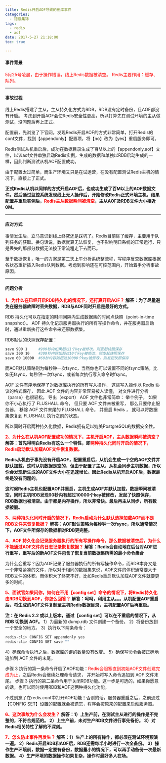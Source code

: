 ```yaml
---
title: Redis开启AOF导致的删库事件
categories:
  - 错误集锦
tags:
  - redis
  - aof
date: 2017-5-27 21:18:00
toc: true

---
```


#### 事件背景
<font style="color:red">5月25号凌晨，由于操作错误，线上Redis数据被清空。
Redis主要作用：缓存、队列。</font>

---

#### 事故过程
线上Redis搭建了主从，主从持久化方式为RDB，RDB没有定时备份，且AOF都没有开启。
考虑到开启AOF会使Redis安全性更高，所以打算先在测试环境的主从做测试，没问题后再上正式。

配置前，先浏览了下官网，发现Redis开启AOF的方式非常简单，打开Redis的conf文件，找到【appendonly】配置项，将【no】改为【yes】重启服务即可。

Redis测试从机重启后，成功在数据目录生成了百M以上的【appendonly.aof】文件，以该aof文件单独启动Redis实例，生成的数据和单独以RDB启动生成的一样，因此判断测试从机AOF配置成功。

由于配置太过简单，而生产环境又只是在试运营，在没有配置测试Redis主机的情况下，直接上了正式。

**正式Redis从机以同样的方式开启AOF后，也成功生成了百M以上的AOF数据文件。然后通过监控系统发现线上无人操作后，开始修改Redis正式环境主机，结果配置并重启实例后，<font style="color:red">Redis主从数据瞬间被清空</font>，主从AOF及RDB文件大小接近0M。**

<!-- more -->

---

#### 应对方式
事情发生后，立马意识到线上终究还是踩坑了。Redis目前除了缓存，主要用于队列任务的获取。换句话说，数据就算无法恢复，也不影响明日系统的正常运行，只是丢失的那部分数据无法按正常流程走下去而已。

至于数据恢复，唯一的方案是第二天上午分析系统整流程，写程序反查数据库根据各状态重新插入Redis队列数据。考虑到影响还在可控范围内，开始着手分析事故原因。

---

#### 问题分析
<font style="color:red">**1、为什么在已经开启RDB持久化的情况下，还打算开启AOF？**</font>
**解答：为了尽量避免在服务器故障时丢失数据，RDB与AOF同时开启是最好的方式。**

RDB 持久化可以在指定的时间间隔内生成数据集的时间点快照（point-in-time snapshot）。
AOF 持久化记录服务器执行的所有写操作命令，并在服务器启动时，通过重新执行这些命令来还原数据集。

RDB默认的快照保存配置：
```bash
save 900 1     #900秒内如果超过1个key被修改，则发起快照保存
save 300 10    #300秒内容如超过10个key被修改，则发起快照保存
save 60 10000  #60秒内容如超过10000个key被修改，则发起快照保存
```

而AOF默认策略则为每秒钟一次fsync，当然你也可以设置不同的fsync策略，比如无fsync，每秒钟一次fsync，或者每次执行写入命令时fsync。

AOF 文件有序地保存了对数据库执行的所有写入操作， 这些写入操作以 Redis 协议的格式保存， 因此 AOF 文件的内容非常容易被人读懂， 对文件进行分析（parse）也很轻松。 导出（export） AOF 文件也非常简单： 举个例子， 如果你不小心执行了 FLUSHALL 命令， 但只要 AOF 文件未被重写， 那么只要停止服务器， 移除 AOF 文件末尾的 FLUSHALL 命令， 并重启 Redis ， 就可以将数据集恢复到 FLUSHALL 执行之前的状态。

所以同时开启两种持久化数据，Redis拥有足以媲美PostgreSQL的数据安全性。

<font style="color:red">**2、为什么在从机AOF配置成功的情况下，主机开启AOF，主从数据瞬间被清空？**</font>
**解答：首先得明白Redis有这么一个特性，即<font style="color:red">两种持久化同时开启的情况下，Redis启动默认加载AOF文件恢复数据。</font>**

**Redis从机由于事先没有开启AOF，配置重启后，从机会生成一个空的AOF文件并默认加载，这时从机数据是空的，但由于配置了主从，从机会同步主机数据，所以你会发现新生成的AOF文件大小在迅速增长。因此Redis从机开启AOF后，数据最终是没有问题的。**

**这时候Redis主机也配置AOF并重启，主机生成AOF并默认加载，数据瞬间被清空，同时主机RDB发现60秒内有超过10000个key被修改，发起了快照保存，RDB数据也被清空。由于都是内存操作，所以非常快。最后再主从同步，所有数据被删。**

<font style="color:red">**3、两种持久化同时开启的情况下，Redis启动为什么默认选择加载AOF而不是RDB文件来恢复数据？**</font>
**解答：AOF默认策略为每秒钟一次fsync，所以通常情况下，AOF文件所保存的数据相对RDB更完整。**

<font style="color:red">**4、AOF 持久化会记录服务器执行的所有写操作命令，那么数据被清空后，为什么不能通过AOF文件的日志记录恢复数据？**</font>
**解答：Redis会自动地在后台对AOF进行重写，重写后的新AOF文件包含了恢复当前数据集所需的最小命令集合**

为什么会重写？因为AOF记录了服务器执行的所有写操作命令，而RDB本身又是一个非常紧凑的文件，所以对于相同的数据集来说，AOF文件的体积通常要大于RDB文件的体积。而体积大了终究不好，比如Redis重启默认加载AOF文件就要更多的时间。

<font style="color:red">**5、面试官如果问你，如何在不用【config set】命令的情况下，将Redis持久化由RDB切换到AOF，你怎么回答？**</font>
**解答：呵呵，利用主从。。。从机配置AOF重启后，将生成的AOF文件复制至主机Redis数据目录，主机配置AOF后再重启。**

**注：在 Redis 2.2 或以上版本，通过【config set】可以在不重启的情况下，从 RDB 切换到 AOF。**
1）为最新的 dump.rdb 文件创建一个备份。
2）将备份放到一个安全的地方。
3）执行以下两条命令：
```bash
redis-cli> CONFIG SET appendonly yes
redis-cli> CONFIG SET save ""
```
4）确保命令执行之后，数据库的键的数量没有改变。
5）确保写命令会被正确地追加到 AOF 文件的末尾。

步骤 3 执行的第一条命令开启了AOF功能：<font style="color:red">Redis会阻塞直到初始AOF文件创建完成为止</font>，之后Redis会继续处理命令请求， 并开始将写入命令追加到 AOF 文件末尾。
步骤 3 执行的第二条命令用于关闭RDB功能。这一步是可选的，如果你愿意的话，也可以同时使用RDB和AOF这两种持久化功能。

不过别忘了在redis.conf中打开AOF功能！否则的话，服务器重启之后，之前通过【CONFIG SET】设置的配置就会被遗忘，程序会按原来的配置来启动服务器。

<font style="color:red">**6、这次事故为什么会发生？**</font>
**解答：1）上生产前，在测试主从进行的操作是不完整的，不符合规范的。
2）上生产前，未对生产RDB文件进行事先备份。
3）对Redis相关特性了解的不深刻。**

<font style="color:red">**7、怎么防止事件再发生？**</font>
**解答：1）生产上的所有操作，都必须在测试环境预演一遍。
2）Redis开启RDB和AOF后，RDB还需每半小时进行一次全备份。
3）操作生产环境前，数据一定要有备份，数据量小的情况下，可以再手动备份一次最新数据。
4）生产环境的数据操作如果复杂，操作时最好多人在场。**
